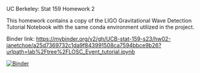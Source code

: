 UC Berkeley: Stat 159 Homework 2

This homework contains a copy of the LIGO Gravitational Wave Detection Tutorial Notebook with the same conda environment utilized in the project.

Binder link: https://mybinder.org/v2/gh/UCB-stat-159-s23/hw02-janetchoe/a25d7369732c1da9f843991508ca7594bbce9b26?urlpath=lab%2Ftree%2FLOSC_Event_tutorial.ipynb 

[![Binder](https://mybinder.org/badge_logo.svg)](https://mybinder.org/v2/gh/UCB-stat-159-s23/hw02-janetchoe.git/HEAD?labpath=LOSC_Event_tutorial.ipynb)